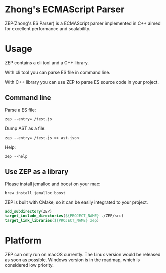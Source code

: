 # Zhong's ECMAScript Parser

ZEP(Zhong's ES Parser) is a ECMAScript parser
implemented in C++ aimed for excellent performance and
scalability.

# Usage

ZEP contains a cli tool and a C++ library.

With cli tool you can parse ES file in
command line.

With C++ library you can use ZEP to parse
ES source code in your project.

## Command line

Parse a ES file:

```shell script
zep --entry=./test.js
```

Dump AST as a file:

```shell script
zep --entry=./test.js >> ast.json
```

Help:
```shell script
zep --help
```

## Use ZEP as a library

Please install jemalloc and boost on your mac:

```shell script
brew install jemalloc boost
```

ZEP is built with CMake, so it can be
easily integrated to your project.

```cmake
add_subdirectory(ZEP)
target_include_directories(${PROJECT_NAME} ./ZEP/src)
target_link_libraries(${PROJECT_NAME} zep)
```

# Platform

ZEP can only run on macOS currently.
The Linux version would be released
as soon as possible. Windows version
is in the roadmap, which is considered
low priority.
